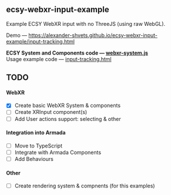 ecsy-webxr-input-example
------------------------

Example ECSY WebXR input with no ThreeJS (using raw WebGL).  

Demo — https://alexander-shvets.github.io/ecsy-webxr-input-example/input-tracking.html

**ECSY System and Components code — [webxr-system.js](webxr-system.js)**    
Usage example code — [input-tracking.html](input-tracking.html)    

## TODO

#### WebXR
- [x] Create basic WebXR System & components
- [ ] Create XRInput component(s)
- [ ] Add User actions support: selecting & other 

#### Integration into Armada   
- [ ] Move to TypeScript
- [ ] Integrate with Armada Components
- [ ] Add Behaviours

#### Other
- [ ] Create rendering system & compnents (for this examples)
